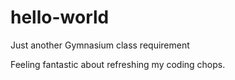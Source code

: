 # hello-world
Just another Gymnasium class requirement

Feeling fantastic about refreshing my coding chops.
